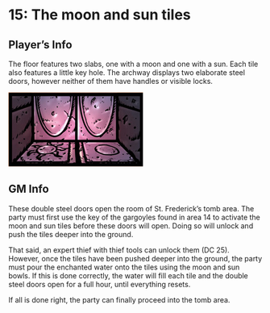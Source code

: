 # 15: The moon and sun tiles

## Player’s Info

The floor features two slabs, one with a moon and one with a sun. Each tile also features a little key hole. The archway displays two elaborate steel doors, however neither of them have handles or visible locks.

![Moon and Sun tiles](/Images\HoS_CoSF_Play_Sun_and_Moon.png)

## GM Info

These double steel doors open the room of St. Frederick’s tomb area. The party must first use the key of the gargoyles found in area 14 to activate the moon and sun tiles before these doors will open. Doing so will unlock and push the tiles deeper into the ground.

That said, an expert thief with thief tools can unlock them (DC 25). However, once the tiles have been pushed deeper into the ground, the party must pour the enchanted water onto the tiles using the moon and sun bowls. If this is done correctly, the water will fill each tile and the double steel doors open for a full hour, until everything resets.

If all is done right, the party can finally proceed into the tomb area.